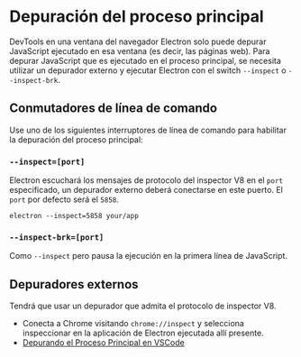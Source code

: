 # Depuración del proceso principal

DevTools en una ventana del navegador Electron solo puede depurar JavaScript ejecutado en esa ventana (es decir, las páginas web). Para depurar JavaScript que es ejecutado en el proceso principal, se necesita utilizar un depurador externo y ejecutar Electron con el switch `--inspect` o `--inspect-brk`.

## Conmutadores de línea de comando

Use uno de los siguientes interruptores de línea de comando para habilitar la depuración del proceso principal:

### `--inspect=[port]`

Electron escuchará los mensajes de protocolo del inspector V8 en el `port` especificado, un depurador externo deberá conectarse en este puerto. El `port` por defecto será el `5858`.

```shell
electron --inspect=5858 your/app
```

### `--inspect-brk=[port]`

Como `--inspect` pero pausa la ejecución en la primera línea de JavaScript.

## Depuradores externos

Tendrá que usar un depurador que admita el protocolo de inspector V8.

- Conecta a Chrome visitando `chrome://inspect` y selecciona inspeccionar en la aplicación de Electron ejecutada allí presente.
- [Depurando el Proceso Principal en VSCode](debugging-main-process-vscode.md)